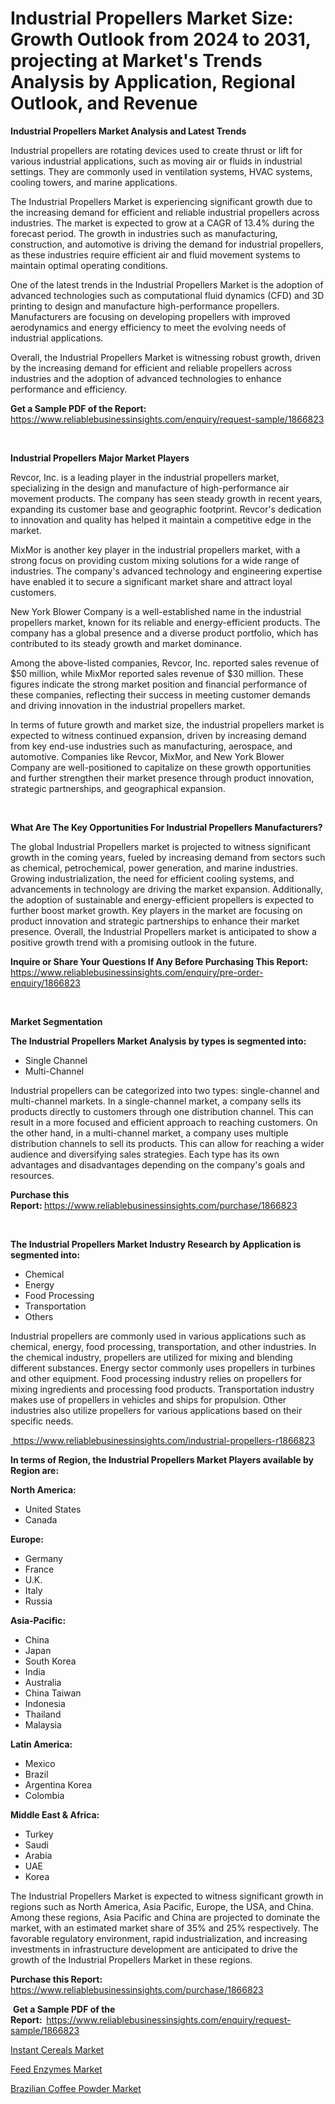 <p><h1>Industrial Propellers Market Size: Growth Outlook from 2024 to 2031, projecting at Market's Trends Analysis by Application, Regional Outlook, and Revenue</h1></p><p><strong>Industrial Propellers Market Analysis and Latest Trends</strong></p>
<p><p>Industrial propellers are rotating devices used to create thrust or lift for various industrial applications, such as moving air or fluids in industrial settings. They are commonly used in ventilation systems, HVAC systems, cooling towers, and marine applications.</p><p>The Industrial Propellers Market is experiencing significant growth due to the increasing demand for efficient and reliable industrial propellers across industries. The market is expected to grow at a CAGR of 13.4% during the forecast period. The growth in industries such as manufacturing, construction, and automotive is driving the demand for industrial propellers, as these industries require efficient air and fluid movement systems to maintain optimal operating conditions.</p><p>One of the latest trends in the Industrial Propellers Market is the adoption of advanced technologies such as computational fluid dynamics (CFD) and 3D printing to design and manufacture high-performance propellers. Manufacturers are focusing on developing propellers with improved aerodynamics and energy efficiency to meet the evolving needs of industrial applications.</p><p>Overall, the Industrial Propellers Market is witnessing robust growth, driven by the increasing demand for efficient and reliable propellers across industries and the adoption of advanced technologies to enhance performance and efficiency.</p></p>
<p><strong>Get a Sample PDF of the Report:&nbsp;</strong> <a href="https://www.reliablebusinessinsights.com/enquiry/request-sample/1866823">https://www.reliablebusinessinsights.com/enquiry/request-sample/1866823</a></p>
<p>&nbsp;</p>
<p><strong>Industrial Propellers Major Market Players</strong></p>
<p><p>Revcor, Inc. is a leading player in the industrial propellers market, specializing in the design and manufacture of high-performance air movement products. The company has seen steady growth in recent years, expanding its customer base and geographic footprint. Revcor's dedication to innovation and quality has helped it maintain a competitive edge in the market.</p><p>MixMor is another key player in the industrial propellers market, with a strong focus on providing custom mixing solutions for a wide range of industries. The company's advanced technology and engineering expertise have enabled it to secure a significant market share and attract loyal customers.</p><p>New York Blower Company is a well-established name in the industrial propellers market, known for its reliable and energy-efficient products. The company has a global presence and a diverse product portfolio, which has contributed to its steady growth and market dominance.</p><p>Among the above-listed companies, Revcor, Inc. reported sales revenue of $50 million, while MixMor reported sales revenue of $30 million. These figures indicate the strong market position and financial performance of these companies, reflecting their success in meeting customer demands and driving innovation in the industrial propellers market.</p><p>In terms of future growth and market size, the industrial propellers market is expected to witness continued expansion, driven by increasing demand from key end-use industries such as manufacturing, aerospace, and automotive. Companies like Revcor, MixMor, and New York Blower Company are well-positioned to capitalize on these growth opportunities and further strengthen their market presence through product innovation, strategic partnerships, and geographical expansion.</p></p>
<p>&nbsp;</p>
<p><strong>What Are The Key Opportunities For Industrial Propellers Manufacturers?</strong></p>
<p><p>The global Industrial Propellers market is projected to witness significant growth in the coming years, fueled by increasing demand from sectors such as chemical, petrochemical, power generation, and marine industries. Growing industrialization, the need for efficient cooling systems, and advancements in technology are driving the market expansion. Additionally, the adoption of sustainable and energy-efficient propellers is expected to further boost market growth. Key players in the market are focusing on product innovation and strategic partnerships to enhance their market presence. Overall, the Industrial Propellers market is anticipated to show a positive growth trend with a promising outlook in the future.</p></p>
<p><strong>Inquire or Share Your Questions If Any Before Purchasing This Report:</strong> <a href="https://www.reliablebusinessinsights.com/enquiry/pre-order-enquiry/1866823">https://www.reliablebusinessinsights.com/enquiry/pre-order-enquiry/1866823</a></p>
<p>&nbsp;</p>
<p><strong>Market Segmentation</strong></p>
<p><strong>The Industrial Propellers Market Analysis by types is segmented into:</strong></p>
<p><ul><li>Single Channel</li><li>Multi-Channel</li></ul></p>
<p><p>Industrial propellers can be categorized into two types: single-channel and multi-channel markets. In a single-channel market, a company sells its products directly to customers through one distribution channel. This can result in a more focused and efficient approach to reaching customers. On the other hand, in a multi-channel market, a company uses multiple distribution channels to sell its products. This can allow for reaching a wider audience and diversifying sales strategies. Each type has its own advantages and disadvantages depending on the company's goals and resources.</p></p>
<p><strong>Purchase this Report:&nbsp;</strong><a href="https://www.reliablebusinessinsights.com/purchase/1866823">https://www.reliablebusinessinsights.com/purchase/1866823</a></p>
<p>&nbsp;</p>
<p><strong>The Industrial Propellers Market Industry Research by Application is segmented into:</strong></p>
<p><ul><li>Chemical</li><li>Energy</li><li>Food Processing</li><li>Transportation</li><li>Others</li></ul></p>
<p><p>Industrial propellers are commonly used in various applications such as chemical, energy, food processing, transportation, and other industries. In the chemical industry, propellers are utilized for mixing and blending different substances. Energy sector commonly uses propellers in turbines and other equipment. Food processing industry relies on propellers for mixing ingredients and processing food products. Transportation industry makes use of propellers in vehicles and ships for propulsion. Other industries also utilize propellers for various applications based on their specific needs.</p></p>
<p><a href="https://www.reliablebusinessinsights.com/industrial-propellers-r1866823">&nbsp;https://www.reliablebusinessinsights.com/industrial-propellers-r1866823</a></p>
<p><strong>In terms of Region, the Industrial Propellers Market Players available by Region are:</strong></p>
<p>
    <p> <strong> North America: </strong>
        <ul>
            <li>United States</li>
            <li>Canada</li>
        </ul>
        </p> 
    <p> <strong> Europe: </strong>
        <ul>
            <li>Germany</li>
            <li>France</li>
            <li>U.K.</li>
            <li>Italy</li>
            <li>Russia</li>
        </ul>
        </p> 
    <p> <strong> Asia-Pacific: </strong>
        <ul>
            <li>China</li>
            <li>Japan</li>
            <li>South Korea</li>
            <li>India</li>
            <li>Australia</li>
            <li>China Taiwan</li>
            <li>Indonesia</li>
            <li>Thailand</li>
            <li>Malaysia</li>
        </ul>
        </p> 
    <p> <strong> Latin America: </strong>
        <ul>
            <li>Mexico</li>
            <li>Brazil</li>
            <li>Argentina Korea</li>
            <li>Colombia</li>
        </ul>
        </p> 
    <p> <strong> Middle East & Africa: </strong>
        <ul>
            <li>Turkey</li>
            <li>Saudi</li>
            <li>Arabia</li>
            <li>UAE</li>
            <li>Korea</li>
        </ul>
    </p>
    </p>
<p><p>The Industrial Propellers Market is expected to witness significant growth in regions such as North America, Asia Pacific, Europe, the USA, and China. Among these regions, Asia Pacific and China are projected to dominate the market, with an estimated market share of 35% and 25% respectively. The favorable regulatory environment, rapid industrialization, and increasing investments in infrastructure development are anticipated to drive the growth of the Industrial Propellers Market in these regions.</p></p>
<p><strong>Purchase this Report: </strong><a href="https://www.reliablebusinessinsights.com/purchase/1866823">https://www.reliablebusinessinsights.com/purchase/1866823</a></p>
<p>&nbsp;<strong>Get a Sample PDF of the Report:&nbsp;&nbsp;</strong><a href="https://www.reliablebusinessinsights.com/enquiry/request-sample/1866823">https://www.reliablebusinessinsights.com/enquiry/request-sample/1866823</a></p>
<p><strong></strong></p>
<p><p><a href="https://github.com/Bryanturray6576/Market-Research-Report-List-1/blob/main/instant-cereals-market.md">Instant Cereals Market</a></p><p><a href="https://github.com/ChloeConn57/Market-Research-Report-List-1/blob/main/feed-enzymes-market.md">Feed Enzymes Market</a></p><p><a href="https://view.publitas.com/reportprime-1/brazilian-coffee-powder-market-size-by-type-rough-grinding-medium-grinding-fine-grinding-extremely-fine-grinding-by-product-edible-medicinal-global-industry-analysis-share-growth-trends-and-forecast-2024-to-2031/">Brazilian Coffee Powder Market</a></p></p>